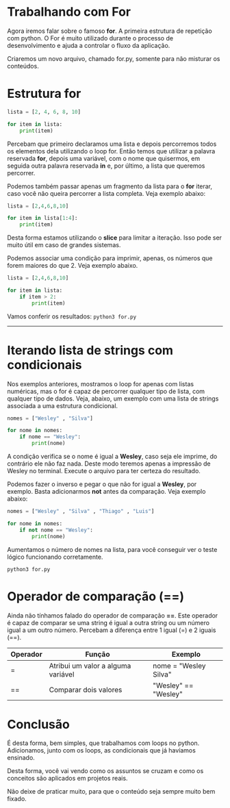 # Trabalhando com For

Agora iremos falar sobre o famoso **for**. A primeira estrutura de repetição com python. O For é muito utilizado durante o processo de desenvolvimento e ajuda a controlar o fluxo da aplicação.

Criaremos um novo arquivo, chamado for.py, somente para não misturar os conteúdos.

# Estrutura for

```python
lista = [2, 4, 6, 8, 10]

for item in lista:
    print(item)
```

Percebam que primeiro declaramos uma lista e depois percorremos todos os elementos dela utilizando o loop for. Então temos que utilizar a palavra reservada **for**, depois uma variável, com o nome que quisermos, em seguida outra palavra reservada **in** e, por último, a lista que queremos percorrer.

Podemos também passar apenas um fragmento da lista para o **for** iterar, caso você não queira percorrer a lista completa. Veja exemplo abaixo:

```python
lista = [2,4,6,8,10]

for item in lista[1:4]:
    print(item)
```

Desta forma estamos utilizando o **slice** para limitar a iteração. Isso pode ser muito útil em caso de grandes sistemas.

Podemos associar uma condição para imprimir, apenas, os números que forem maiores do que 2. Veja exemplo abaixo.

```python
lista = [2,4,6,8,10]

for item in lista:
    if item > 2:
        print(item)
```

Vamos conferir os resultados: `python3 for.py`

***

# Iterando lista de strings com condicionais

Nos exemplos anteriores, mostramos o loop for apenas com listas numéricas, mas o for é capaz de percorrer qualquer tipo de lista, com qualquer tipo de dados. Veja, abaixo, um exemplo com uma lista de strings associada a uma estrutura condicional.

```python
nomes = ["Wesley" , "Silva"]

for nome in nomes:
    if nome == "Wesley":
        print(nome)
```

A condição verifica se o nome é igual a **Wesley**, caso seja ele imprime, do contrário ele não faz nada. Deste modo teremos apenas a impressão de Wesley no terminal. Execute o arquivo para ter certeza do resultado.

Podemos fazer o inverso e pegar o que não for igual a **Wesley**, por exemplo. Basta adicionarmos **not** antes da comparação. Veja exemplo abaixo:

```python
nomes = ["Wesley" , "Silva" , "Thiago" , "Luis"]

for nome in nomes:
    if not nome == "Wesley":
        print(nome)
```

Aumentamos o número de nomes na lista, para você conseguir ver o teste lógico funcionando corretamente.

`python3 for.py`

# Operador de comparação (==)

Ainda não tínhamos falado do operador de comparação **==**. Este operador é capaz de comparar se uma string é igual a outra string ou um número igual a um outro número. Percebam a diferença entre 1 igual (=) e 2 iguais (==).

Operador | Função | Exemplo
------------- | ---------- | ------------
=               | Atribui um valor a alguma variável | nome = "Wesley Silva"
==             | Comparar dois valores | "Wesley" == "Wesley"

# Conclusão

É desta forma, bem simples, que trabalhamos com loops no python. Adicionamos, junto com os loops, as condicionais que já havíamos ensinado.

Desta forma, você vai vendo como os assuntos se cruzam e como os conceitos são aplicados em projetos reais.

Não deixe de praticar muito, para que o conteúdo seja sempre muito bem fixado.